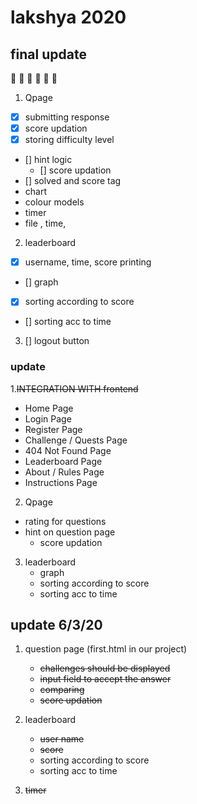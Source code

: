 # lakshya 2020


## final update 
:star2: :star2: :star2: :star2: :star2: :star2: 

1. Qpage
- [x] submitting response
- [x] score updation
- [x] storing difficulty level
- [] hint logic
     * [] score updation 
- [] solved and score tag 
- chart
- colour models
- timer
- file , time, 

2. leaderboard
- [x] username, time, score printing
- [] graph
- [x] sorting according to score
- [] sorting acc to time

3. [] logout button



### update

1.~~INTEGRATION WITH frontend~~

- Home Page 
- Login Page
- Register Page
- Challenge / Quests Page
- 404 Not Found Page
- Leaderboard Page
- About / Rules Page
- Instructions Page   


2. Qpage
- rating for questions
- hint on question page 
   - score updation

3. leaderboard
   - graph
   - sorting according to score
   - sorting acc to time





## update 6/3/20

1. question page (first.html in our project)
   - ~~challenges should be displayed~~
   - ~~input field to accept the answer~~
   - ~~comparing~~
   - ~~score updation~~
   

2. leaderboard
   - ~~user name~~
   - ~~score~~
   - sorting according to score
   - sorting acc to time



4. ~~timer~~


